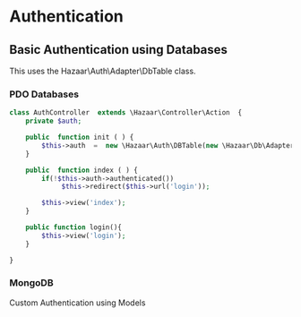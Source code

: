# Authentication

## Basic Authentication using Databases

This uses the Hazaar\Auth\Adapter\DbTable class.

### PDO Databases

```php
class AuthController  extends \Hazaar\Controller\Action  {
    private $auth;

    public  function init ( ) {
        $this->auth  =  new \Hazaar\Auth\DBTable(new \Hazaar\Db\Adapter());
    }

    public  function index ( ) {
        if(!$this->auth->authenticated())
             $this->redirect($this->url('login'));

        $this->view('index');
    }

    public function login(){
        $this->view('login');
    }

}
```

### MongoDB

Custom Authentication using Models